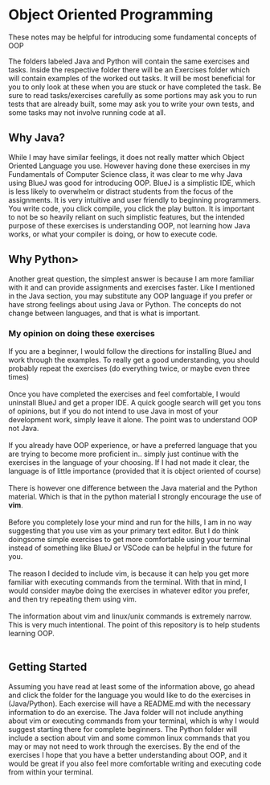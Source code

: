 <h1> Object Oriented Programming</h1>

<p>These notes may be helpful for introducing some fundamental concepts of OOP</p>

The folders labeled Java and Python will contain the same exercises and tasks. Inside the respective folder there will be an Exercises folder which will contain examples of the worked out tasks. It will be most beneficial for you to only look at these when you are stuck or have completed the task. Be sure to read tasks/exercises carefully as some portions may ask you to run tests that are already built, some may ask you to write your own tests, and some tasks may not involve running code at all.

<h2>Why Java?</h2>
While I may have similar feelings, it does not really matter which Object Oriented Language you use. However having done these exercises in my Fundamentals of Computer Science class, it was clear to me why Java using BlueJ was good for introducing OOP. BlueJ is a simplistic IDE, which is less likely to overwhelm or distract students from the focus of the assignments. It is very intuitive and user friendly to beginning programmers. You write code, you click compile, you click the play button. It is important to not be so heavily reliant on such simplistic features, but the intended purpose of these exercises is understanding OOP, not learning how Java works, or what your compiler is doing, or how to execute code.
<br/>
<h2>Why Python></h2>
Another great question, the simplest answer is because I am more familiar with it and can provide assignments and exercises faster. Like I mentioned in the Java section, you may substitute any OOP language if you prefer or have strong feelings about using Java or Python. The concepts do not change between languages, and that is what is important.
<br/>

<h3>My opinion on doing these exercises</h3>
If you are a beginner, I would follow the directions for installing BlueJ and work through the examples. To really get a good understanding, you should probably repeat the exercises (do everything twice, or maybe even three times)
<br/>
<br/>
Once you have completed the exercises and feel comfortable, I would uninstall BlueJ and get a proper IDE. A quick google search will get you tons of opinions, but if you do not intend to use Java in most of your development work, simply leave it alone. The point was to understand OOP not Java.
<br/>
<br/>
If you already have OOP experience, or have a preferred language that you are trying to become more proficient in.. simply just continue with the exercises in the language of your choosing. If I had not made it clear, the language is of little importance (provided that it is object oriented of course)
<br/>
<br/>
There is however one difference between the Java material and the Python material. Which is that in the python material I strongly encourage the use of <strong>vim</strong>.
<br/>
<br/>
Before you completely lose your mind and run for the hills, I am in no way suggesting that you use vim as your primary text editor. But I do think doingsome simple exercises to get more comfortable using your terminal instead of something like BlueJ or VSCode can be helpful in the future for you.
<br/>
<br/>
The reason I decided to include vim, is because it can help you get more familiar with executing commands from the terminal. With that in mind, I would consider maybe doing the exercises in whatever editor you prefer, and then try repeating them using vim.
<br/>
<br/>
The information about vim and linux/unix commands is extremely narrow. This is very much intentional. The point of this repository is to help students learning OOP.
<br/>
<br/>
<h2>Getting Started</h2>
Assuming you have read at least some of the information above, go ahead and click the folder for the language you would like to do the exercises in (Java/Python). Each exercise will have a README.md with the necessary information to do an exercise. The Java folder will not include anything about vim or executing commands from your terminal, which is why I would suggest starting there for complete beginners. The Python folder will include a section about vim and some common linux commands that you may or may not need to work through the exercises. By the end of the exercises I hope that you have a better understanding about OOP, and it would be great if you also feel more comfortable writing and executing code from within your terminal.
